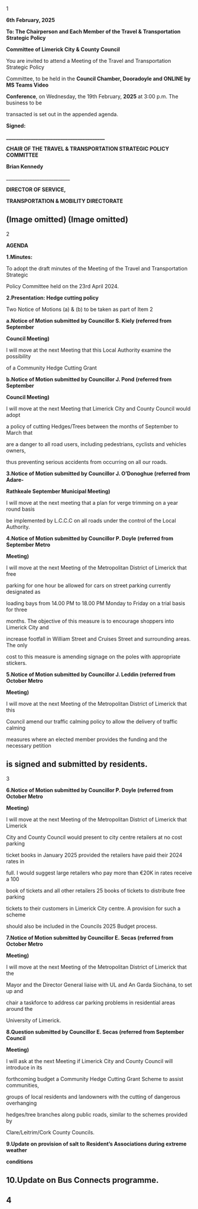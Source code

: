 1

**6th** **February, 2025**

**To: The Chairperson and Each Member of the Travel & Transportation Strategic Policy**

**Committee of Limerick City & County Council**

You are invited to attend a Meeting of the Travel and Transportation Strategic Policy

Committee, to be held in the **Council Chamber, Dooradoyle and ONLINE by MS Teams Video**

**Conference**, on Wednesday, the 19th February, **2025** at 3:00 p.m. The business to be

transacted is set out in the appended agenda.

**Signed:**

**\_\_\_\_\_\_\_\_\_\_\_\_\_\_\_\_\_\_\_\_\_\_\_\_\_\_\_\_\_\_\_\_\_\_\_\_\_\_\_\_**

**CHAIR OF THE TRAVEL & TRANSPORTATION STRATEGIC POLICY COMMITTEE**

**Brian Kennedy**

\_\_\_\_\_\_\_\_\_\_\_\_\_\_\_\_\_\_\_\_\_\_\_\_\_\_\_

**DIRECTOR OF SERVICE,**

**TRANSPORTATION & MOBILITY DIRECTORATE**

(Image omitted)
(Image omitted)
---
2

**AGENDA**

**1.Minutes:**

To adopt the draft minutes of the Meeting of the Travel and Transportation Strategic

Policy Committee held on the 23rd April 2024.

**2.Presentation: Hedge cutting policy**

Two Notice of Motions (a) & (b) to be taken as part of Item 2

**a.Notice of Motion submitted by Councillor S. Kiely (referred from September**

**Council Meeting)**

I will move at the next Meeting that this Local Authority examine the possibility

of a Community Hedge Cutting Grant

**b.Notice of Motion submitted by Councillor J. Pond** **(referred from September**

**Council Meeting)**

I will move at the next Meeting that Limerick City and County Council would adopt

a policy of cutting Hedges/Trees between the months of September to March that

are a danger to all road users, including pedestrians, cyclists and vehicles owners,

thus preventing serious accidents from occurring on all our roads.

**3.Notice of Motion submitted by Councillor J. O’Donoghue (referred from Adare-**

**Rathkeale September Municipal Meeting)**

I will move at the next meeting that a plan for verge trimming on a year round basis

be implemented by L.C.C.C on all roads under the control of the Local Authority.

**4.Notice of Motion submitted by Councillor P. Doyle (referred from September Metro**

**Meeting)**

I will move at the next Meeting of the Metropolitan District of Limerick that free

parking for one hour be allowed for cars on street parking currently designated as

loading bays from 14.00 PM to 18.00 PM Monday to Friday on a trial basis for three

months. The objective of this measure is to encourage shoppers into Limerick City and

increase footfall in William Street and Cruises Street and surrounding areas. The only

cost to this measure is amending signage on the poles with appropriate stickers.

**5.Notice of Motion submitted by Councillor J. Leddin (referred from October Metro**

**Meeting)**

I will move at the next Meeting of the Metropolitan District of Limerick that this

Council amend our traffic calming policy to allow the delivery of traffic calming

measures where an elected member provides the funding and the necessary petition

is signed and submitted by residents.
---
3

**6.Notice of Motion submitted by Councillor P. Doyle (referred from October Metro**

**Meeting)**

I will move at the next Meeting of the Metropolitan District of Limerick that Limerick

City and County Council would present to city centre retailers at no cost parking

ticket books in January 2025 provided the retailers have paid their 2024 rates in

full. I would suggest large retailers who pay more than €20K in rates receive a 100

book of tickets and all other retailers 25 books of tickets to distribute free parking

tickets to their customers in Limerick City centre. A provision for such a scheme

should also be included in the Councils 2025 Budget process.

**7.Notice of Motion submitted by Councillor E. Secas (referred from October Metro**

**Meeting)**

I will move at the next Meeting of the Metropolitan District of Limerick that the

Mayor and the Director General liaise with UL and An Garda Síochána, to set up and

chair a taskforce to address car parking problems in residential areas around the

University of Limerick.

**8.Question submitted by Councillor E. Secas (referred from September Council**

**Meeting)**

I will ask at the next Meeting if Limerick City and County Council will introduce in its

forthcoming budget a Community Hedge Cutting Grant Scheme to assist communities,

groups of local residents and landowners with the cutting of dangerous overhanging

hedges/tree branches along public roads, similar to the schemes provided by

Clare/Leitrim/Cork County Councils.

**9.Update on provision of salt to** **Resident’s Associations during extreme weather**

**conditions**

**10.Update on Bus Connects programme.**
---
4
---

